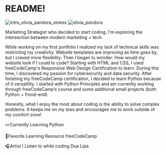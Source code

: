 # README!
![intro_olivia_pandora_stokes](https://github.com/user-attachments/assets/1e3576e4-b63d-4789-b52b-67785a9e496a)
![olivia_pandora](https://github.com/user-attachments/assets/2aea88c7-2776-4095-a3ee-8a2435dbec62)


Marketing Strategist who decided to start coding. I'm exploring the intersection between modern marketing + tech.

While working on my first portfolio I realized my lack of technical skills was restricting my creativity. Website templates are improving as time goes by, but I craved more flexibility. Then I began to wonder: How would my website look if I could to code? Starting with HTML and CSS, I used freeCodeCamp's Responsive Web Design Certification to learn. During this time, I discovered my passion for cybersecurity and data security. After finishing my freeCodeCamp certification, I decided to learn Python because of it versatility.
I started with Python Principles and am currently working through freeCodeCamp’s course and some additional small projects (both Python + frond-end)

Honestly, what I enjoy the most about coding is the ability to solve complex problems. It keeps me on my toes and encourages me to work outside of my comfort zone!



✏️Currently Learning
Python

📒Favorite Learning Resource
freeCodeCamp

🎧Artist I Listen to while coding
Dua Lipa
